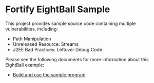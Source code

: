 # Fortify EightBall Sample

This project provides sample source code containing multiple vulnerabilities, including:

* Path Manipulation
* Unreleased Resource: Streams
* J2EE Bad Practices: Leftover Debug Code

Please see the following documents for more information about this EightBall example:
* [Build and use the sample program](doc/Sample-Usage.md)

